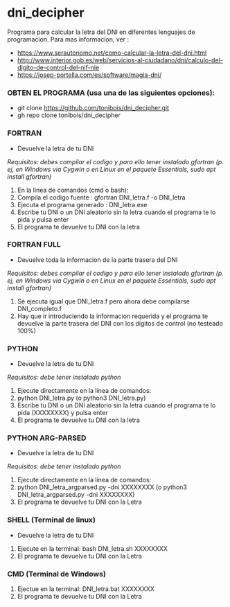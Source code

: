 # dni_decipher

Programa para calcular la letra del DNI en diferentes lenguajes de programacion. Para mas informacion, ver :

+ https://www.serautonomo.net/como-calcular-la-letra-del-dni.html
+ http://www.interior.gob.es/web/servicios-al-ciudadano/dni/calculo-del-digito-de-control-del-nif-nie
+ https://josep-portella.com/es/software/magia-dni/

### OBTEN EL PROGRAMA (usa una de las siguientes opciones):
+ git clone https://github.com/tonibois/dni_decipher.git
+ gh repo clone tonibois/dni_decipher

### FORTRAN
+ Devuelve la letra de tu DNI

*Requisitos: debes compilar el codigo y para ello tener instalado gfortran (p. ej, en Windows via Cygwin o en Linux en el paquete Essentials, sudo apt install gfortran)*

1. En la linea de comandos (cmd o bash):
2. Compila el codigo fuente          : gfortran DNI_letra.f -o DNI_letra
3. Ejecuta el programa generado      : DNI_letra.exe
4. Escribe tu DNI o un DNI aleatorio sin la letra cuando el programa te lo pida y pulsa enter
5. El programa te devuelve tu DNI con la letra


### FORTRAN FULL
+ Devuelve toda la informacion de la parte trasera del DNI

*Requisitos: debes compilar el codigo y para ello tener instalado gfortran (p. ej, en Windows via Cygwin o en Linux en el paquete Essentials, sudo apt install gfortran)*

1. Se ejecuta igual que DNI_letra.f pero ahora debe compilarse DNI_completo.f
2. Hay que ir introduciendo la informacion requerida y el programa te devuelve la parte trasera del DNI con los digitos de control (no testeado 100%)


### PYTHON

+ Devuelve la letra de tu DNI

*Requisitos: debe tener instalado python*

1. Ejecute directamente en la linea de comandos:
2. python DNI_letra.py (o python3 DNI_letra.py)
3. Escribe tu DNI o un DNI aleatorio sin la letra cuando el programa te lo pida (XXXXXXXX) y pulsa enter
4. El programa te devuelve tu DNI con la letra

### PYTHON ARG-PARSED

+ Devuelve la letra de tu DNI

*Requisitos: debe tener instalado python*

1. Ejecute directamente en la linea de comandos:
2. python DNI_letra_argparsed.py -dni XXXXXXXX (o python3 DNI_letra_argparsed.py -dni XXXXXXXX)
4. El programa te devuelve tu DNI con la Letra

### SHELL (Terminal de linux)

+ Devuelve la letra de tu DNI

1. Ejecute en la terminal: bash DNI_letra.sh XXXXXXXX 
2. El programa te devuelve tu DNI con la Letra
  
### CMD (Terminal de Windows)

1. Ejectue en la terminal: DNI_letra.bat XXXXXXXX 
2. El programa te devuelve tu DNI con la Letra



